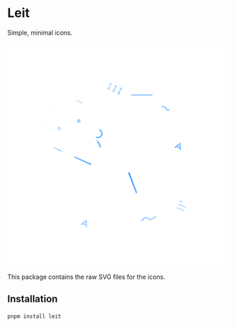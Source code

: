 # Leit

Simple, minimal icons.

<picture>
    <source media="(prefers-color-scheme: dark)" srcset="https://raw.githubusercontent.com/TheCommieAxolotl/leit/refs/heads/main/assets/preview-dark.png">
    <source media="(prefers-color-scheme: light)" srcset="https://raw.githubusercontent.com/TheCommieAxolotl/leit/refs/heads/main/assets/preview-light.png">
    <img alt="Preview" src="https://raw.githubusercontent.com/TheCommieAxolotl/leit/refs/heads/main/assets/preview-dark.png">
</picture>

This package contains the raw SVG files for the icons.

## Installation

```bash
pnpm install leit
```